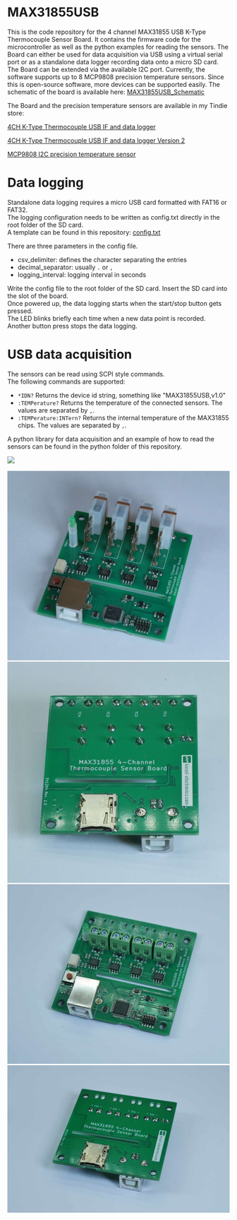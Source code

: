 # MAX31855USB

This is the code repository for the 4 channel MAX31855 USB K-Type Thermocouple Sensor Board.
It contains the firmware code for the microcontroller as well as the python examples for reading the sensors.
The Board can either be used for data acquisition via USB using a virtual serial port or as a standalone data logger recording data onto a micro SD card.  
The Board can be extended via the available I2C port. Currently, the software supports up to 8 MCP9808 precision temperature sensors. Since this is open-source software, more devices can be supported easily.
The schematic of the board is available here: [MAX31855USB_Schematic](./MAX31855USB_Schematic.pdf)

The Board and the precision temperature sensors are available in my Tindie store:

[4CH K-Type Thermocouple USB IF and data logger](https://www.tindie.com/products/25519/)

[4CH K-Type Thermocouple USB IF and data logger Version 2](https://www.tindie.com/products/29220/)

[MCP9808 I2C precision temperature sensor](https://www.tindie.com/products/25494/)


# Data logging
Standalone data logging requires a micro USB card formatted with FAT16 or FAT32.  
The logging configuration needs to be written as config.txt directly in the root folder of the SD card.  
A template can be found in this repository: [config.txt](./config.txt)

There are three parameters in the config file.
* csv_delimiter: defines the character separating the entries
* decimal_separator: usually `.` or `,`
* logging_interval: logging interval in seconds

Write the config file to the root folder of the SD card. Insert the SD card into the slot of the board.  
Once powered up, the data logging starts when the start/stop button gets pressed.   
The LED blinks briefly each time when a new data point is recorded.  
Another button press stops the data logging.  

# USB data acquisition
The sensors can be read using SCPI style commands.  
The following commands are supported:
* `*IDN?` Returns the device id string, something like "MAX31855USB,v1.0"
* `:TEMPerature?` Returns the temperature of the connected sensors. The values are separated by `,`.
* `:TEMPerature:INTern?` Returns the internal temperature of the MAX31855 chips. The values are separated by `,`.

A python library for data acquisition and an example of how to read the sensors can be found in the python folder of this repository.


[<img src="https://d2ss6ovg47m0r5.cloudfront.net/badges/tindie-smalls.png">](https://www.tindie.com/stores/kieselelectonic/?ref=offsite_badges&utm_source=sellers_KieselElectonic&utm_medium=badges&utm_campaign=badge_small)


![MAX31855USBv2](./img/3.jpg) 
![MAX31855USBv2](./img/4.jpg)
![MAX31855USB](./img/1.jpg) 
![MAX31855USB](./img/2.jpg)
